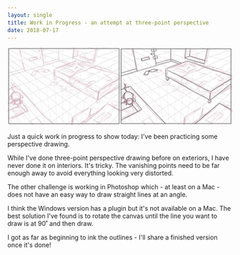 ```yaml
---
layout: single
title: Work in Progress - an attempt at three-point perspective
date: 2018-07-17
---
```


![Work in progress: three point perspective drawing](/images/wip-perspective.jpg)

Just a quick work in progress to show today: I've been practicing some perspective drawing.

While I've done three-point perspective drawing before on exteriors, I have never done it on interiors. It's tricky. The vanishing points need to be far enough away to avoid everything looking very distorted.

The other challenge is working in Photoshop which - at least on a Mac - does not have an easy way to draw straight lines at an angle.

I think the Windows version has a plugin but it's not available on a Mac. The best solution I've found is to rotate the canvas until the line you want to draw is at 90˚ and then draw.

I got as far as beginning to ink the outlines - I'll share a finished version once it's done!
